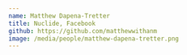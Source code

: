 ```yaml
---
name: Matthew Dapena-Tretter
title: Nuclide, Facebook
github: https://github.com/matthewwithanm
image: /media/people/matthew-dapena-tretter.png
---
```

